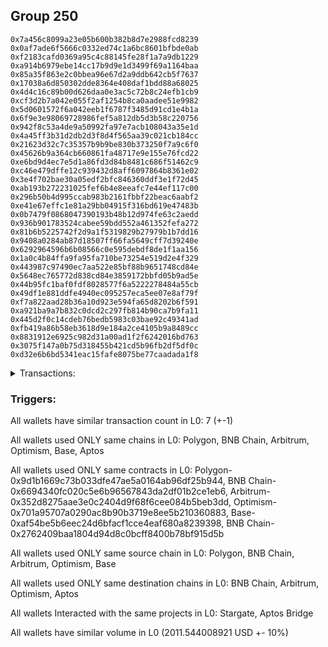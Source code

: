 ## Group 250

```0xc3a874d94452e622560d91d561d2055bf60f1c1d
0x7a456c8099a23e05b600b382b8d7e2988fcd8239
0x0af7ade6f5666c0332ed74c1a6bc8601bfbde0ab
0xf2183cafd0369a95c4c88145fe28f1a7a9db1229
0xa914b6979ebe14cc17b9d9e1d3499f69a1164baa
0x85a35f863e2c0bbea96e67d2a9ddb642cb5f7637
0x17038a6d850302dde8364e408daf1bdd88a68025
0x4d4c16c89b00d626daa0e3ac5c72b8c24efb1cb9
0xcf3d2b7a042e055f2af1254b8ca0aadee51e9982
0x5d0601572f6a042eeb1f6787f3485d91cd1e4b1a
0x6f9e3e98069728986fef5a812db5d3b58c220756
0x942f8c53a4de9a50992fa97e7acb108043a35e1d
0x4a45ff3b31d2db2d3f8d4f565aa39c021cb184cc
0x21623d32c7c35357b9b9be830b373250f7a9c6f0
0x45626b9a364cb660861fa48717e9e155e76fcd22
0xe6bd9d4ec7e5d1a86fd3d84b8481c686f51462c9
0xc46e479dffe12c939432d8aff6097864b8361e02
0x3e4f702bae30a05edf2bfc846360ddf3e1f72d45
0xab193b272231025fef6b4e8eeafc7e44ef117c00
0x296b50b4d995ccab983b2161fbbf22beac6aabf2
0xe41e67effc1e81a29bb04915f316bd619e47483b
0x0b7479f0868047390193b48b12d974fe63c2aedd
0x936b901783524cabee59bdd552a461352fefa272
0x81b6b5225742f2d9a1f5319829b27979b1b7dd16
0x9408a0284ab87d18507ff66fa5649cff7d39240e
0x6292964596b6b08566c0e595debdf8de1f1aa156
0x1a0c4b84ffa9fa95fa710be73254e519d2e4f329
0x443987c97490ec7aa522e85bf88b9651748cd84e
0x5648ec765772d838cd84e3859172bbfd05b9ad5e
0x44b95fc1baf0fdf8028577f6a5222278484a55cb
0x49df1e881ddfe4940ec095257eca5ee07e8af79f
0xf7a822aad28b36a10d923e594fa65d8202b6f591
0xa921ba9a7b832c0dcd2c297fb814b90ca7b9fa11
0x445d2f0c14cdeb76bedb5983c03bae92c49341ad
0xfb419a86b58eb3618d9e184a2ce4105b9a8489cc
0x8831912e6925c982d31a00ad1f2f6242016bd763
0x3075f147a0b75d318455b421cd5b96fb2df5df0c
0xd32e6b6bd5341eac15fafe8075be77caadada1f8
```
<details>
<summary>Transactions:</summary>

Hashes: 

Wallet: 0xc3a874d94452e622560d91d561d2055bf60f1c1d

       Hash: 0xf95c52bce5337e3df409a1d236b194efe94e42e36fe685c9a927cdc7d320f2a6
         - source chain: Polygon
         - destination chain: BNB Chain
         - project: Stargate
         - contract: 0x9d1b1669c73b033dfe47ae5a0164ab96df25b944
         - value USD: 10.080683495
       Hash: 0x419f3a71ce6f92b1db4c78cfafd33484a1dd82370ca32b1ce07c007200143216
         - source chain: BNB Chain
         - destination chain: Arbitrum
         - project: Stargate
         - contract: 0x6694340fc020c5e6b96567843da2df01b2ce1eb6
         - value USD: 10.074635966
       Hash: 0xf994a2656d6f5db175677d40c4385587d041ccd12b221a6a6ed59032a318b63a
         - source chain: Arbitrum
         - destination chain: Optimism
         - project: Stargate
         - contract: 0x352d8275aae3e0c2404d9f68f6cee084b5beb3dd
         - value USD: 713.357264352
       Hash: 0xc7f33e492707f06b0c57853b9aa8c392975e799bcb9669c5d8b8ffef942edea3
         - source chain: Optimism
         - destination chain: Arbitrum
         - project: Stargate
         - contract: 0x701a95707a0290ac8b90b3719e8ee5b210360883
         - value USD: 711.974674239
       Hash: 0x47ec33b6e454afce4292a4efc8864fec0faa45ac65d781ec862cf6023dbab52e
         - source chain: Arbitrum
         - destination chain: Optimism
         - project: Stargate
         - contract: 0x352d8275aae3e0c2404d9f68f6cee084b5beb3dd
         - value USD: 542.37567484
       Hash: 0xb1f2d4d7050961014db5d1e04db584889fa11e91748f08cc37db403fc960ccdb
         - source chain: Base
         - destination chain: Arbitrum
         - project: Stargate
         - contract: 0xaf54be5b6eec24d6bfacf1cce4eaf680a8239398
         - value USD: 23.681076029
       Hash: 0x9fbdf5fd640b41eef55bbe490182be71715642c99456d6010e36ba7567fc3331
         - source chain: BNB Chain
         - destination chain: Aptos
         - project: Aptos Bridge
         - contract: 0x2762409baa1804d94d8c0bcff8400b78bf915d5b
Wallet: 0x7a456c8099a23e05b600b382b8d7e2988fcd8239

       Hash:0x11b897060fe899a84005108476fd0411cac08a703fcd06e6541dc06ca889afdd
         - source chain: Polygon
         - destination chain: BNB Chain
         - project: Stargate
         - contract: 0x9d1b1669c73b033dfe47ae5a0164ab96df25b944
         - value USD: 10.082361919
       Hash:0xae89945222191d763f2d3fd5f627eaa48dc0b1d4d232f02e4c93a261b6508e5b
         - source chain: BNB Chain
         - destination chain: Arbitrum
         - project: Stargate
         - contract: 0x6694340fc020c5e6b96567843da2df01b2ce1eb6
         - value USD: 10.076314391
       Hash:0xf562848f4495334bec608c83b319abc290d948f8df4d6b4c8870d88c581e5fc6
         - source chain: Arbitrum
         - destination chain: Optimism
         - project: Stargate
         - contract: 0x352d8275aae3e0c2404d9f68f6cee084b5beb3dd
         - value USD: 713.288463582
       Hash:0xdbd5a46cc029cfaec6fc4bf0d9829ec180f0a35159e612f2b29f0e75032b6a9e
         - source chain: Optimism
         - destination chain: Arbitrum
         - project: Stargate
         - contract: 0x701a95707a0290ac8b90b3719e8ee5b210360883
         - value USD: 711.905032926
       Hash:0xe1dbbcce158f44855cab7aec0235a159e0446ec17ae7c4577ee245717e2ed06c
         - source chain: Arbitrum
         - destination chain: Optimism
         - project: Stargate
         - contract: 0x352d8275aae3e0c2404d9f68f6cee084b5beb3dd
         - value USD: 602.846337396
       Hash:0x2bed880ac5ec2fa6a8af43a3894e168d011006c572609106c2d2a02fc6b95112
         - source chain: Base
         - destination chain: Arbitrum
         - project: Stargate
         - contract: 0xaf54be5b6eec24d6bfacf1cce4eaf680a8239398
         - value USD: 22.561025135
       Hash:0xb4c61b9d21eb071be2da0bb9725a5c2b9b1f4d11288c7f1e2303962d02350cb1
         - source chain: BNB Chain
         - destination chain: Aptos
         - project: Aptos Bridge
         - contract: 0x2762409baa1804d94d8c0bcff8400b78bf915d5b
Wallet: 0x0af7ade6f5666c0332ed74c1a6bc8601bfbde0ab

       Hash:0xed482cb654669e7fa47e92e3b356fc83017947d5dd315843440b37c368d431ac
         - source chain: Polygon
         - destination chain: BNB Chain
         - project: Stargate
         - contract: 0x9d1b1669c73b033dfe47ae5a0164ab96df25b944
         - value USD: 10.110033912
       Hash:0x1240a4cd75bea13fefcd6b333b2149a91778ab4def0060fa834e1f3571391e83
         - source chain: BNB Chain
         - destination chain: Arbitrum
         - project: Stargate
         - contract: 0x6694340fc020c5e6b96567843da2df01b2ce1eb6
         - value USD: 10.110034912
       Hash:0x1ce1cf2fa5bc04f699776597ffc1c637917494c3ebcfc4a731b4fe9fa9dab295
         - source chain: Arbitrum
         - destination chain: Optimism
         - project: Stargate
         - contract: 0x352d8275aae3e0c2404d9f68f6cee084b5beb3dd
         - value USD: 713.350521191
       Hash:0x94e2d696f51ab27cee82dcbf1eef9c88e0c453064b4a098ed9b60c2721639e8b
         - source chain: Optimism
         - destination chain: Arbitrum
         - project: Stargate
         - contract: 0x701a95707a0290ac8b90b3719e8ee5b210360883
         - value USD: 711.780892744
       Hash:0xf6f318ca4614a2676e62f022636847269bcccbc34ddbd6ae46e870b93df50daa
         - source chain: Arbitrum
         - destination chain: Optimism
         - project: Stargate
         - contract: 0x352d8275aae3e0c2404d9f68f6cee084b5beb3dd
         - value USD: 587.097317354
       Hash:0x05c4b6b82758ec3d4f2c4e03dfbdca62ea7e67fca140e74a8a6f3cb188b0370e
         - source chain: Base
         - destination chain: Arbitrum
         - project: Stargate
         - contract: 0xaf54be5b6eec24d6bfacf1cce4eaf680a8239398
         - value USD: 19.200872456
       Hash:0xe457306e75dd167ba7a9782dd0d3fd30a64afb09c36ddfa5658ff46030bb66ac
         - source chain: BNB Chain
         - destination chain: Aptos
         - project: Aptos Bridge
         - contract: 0x2762409baa1804d94d8c0bcff8400b78bf915d5b
Wallet: 0xf2183cafd0369a95c4c88145fe28f1a7a9db1229

       Hash:0xaca1cbcf31e1d9e26d3b4fbfb04c02d70664fc1658ad5a4a38d36cde6fcaefaf
         - source chain: Polygon
         - destination chain: BNB Chain
         - project: Stargate
         - contract: 0x9d1b1669c73b033dfe47ae5a0164ab96df25b944
         - value USD: 10.188093638
       Hash:0x544409c8c22323be4e6d97ef7cda60b67ef9bb4837e4432b6b6f2c5252fc5da9
         - source chain: BNB Chain
         - destination chain: Arbitrum
         - project: Stargate
         - contract: 0x6694340fc020c5e6b96567843da2df01b2ce1eb6
         - value USD: 10.181982094
       Hash:0x20440e0e492d3d367f7dd4b83419713517fb4df2e2fd68321803c19a69aa182f
         - source chain: Arbitrum
         - destination chain: Optimism
         - project: Stargate
         - contract: 0x352d8275aae3e0c2404d9f68f6cee084b5beb3dd
         - value USD: 713.007737086
       Hash:0x82e74d4bfce6a0d7b908c71ea602d8e9f1f13ac67a14acee0b6910f3158cee19
         - source chain: Optimism
         - destination chain: Arbitrum
         - project: Stargate
         - contract: 0x701a95707a0290ac8b90b3719e8ee5b210360883
         - value USD: 711.62854275
       Hash:0xe09b294e87b81ee43cc342a6babdb7253cb14571b48300d302d742edb29fff16
         - source chain: Arbitrum
         - destination chain: Optimism
         - project: Stargate
         - contract: 0x352d8275aae3e0c2404d9f68f6cee084b5beb3dd
         - value USD: 544.356727848
       Hash:0xe6a5194ed84fc718e64b926c9328454a00a2b2cb377fd76bd7b3d0dd0f5308e1
         - source chain: Base
         - destination chain: Arbitrum
         - project: Stargate
         - contract: 0xaf54be5b6eec24d6bfacf1cce4eaf680a8239398
         - value USD: 16.73359879
       Hash:0x4cb738bb016c2ae4cdff940990fc9941fcebae95f3cb750c1c2d672faf5afbba
         - source chain: BNB Chain
         - destination chain: Aptos
         - project: Aptos Bridge
         - contract: 0x2762409baa1804d94d8c0bcff8400b78bf915d5b
Wallet: 0xa914b6979ebe14cc17b9d9e1d3499f69a1164baa

       Hash:0x1f8059f69c2c5e95ef0a8f1fed8108d875e11c2040218d5b75f6d04c138af067
         - source chain: Polygon
         - destination chain: BNB Chain
         - project: Stargate
         - contract: 0x9d1b1669c73b033dfe47ae5a0164ab96df25b944
         - value USD: 10.277731291
       Hash:0xaefe8deb81f2ebd7a17eb95374ef0fea2c1afc70cf5e89dc7a97d1ca2fc6183b
         - source chain: BNB Chain
         - destination chain: Arbitrum
         - project: Stargate
         - contract: 0x6694340fc020c5e6b96567843da2df01b2ce1eb6
         - value USD: 10.271565733
       Hash:0xecfc4450b16e1ded74721a1b1d6a8ca530ed7e02e7e018de9a5ef1d69540ed75
         - source chain: Arbitrum
         - destination chain: Optimism
         - project: Stargate
         - contract: 0x352d8275aae3e0c2404d9f68f6cee084b5beb3dd
         - value USD: 713.170109624
       Hash:0xf347d13ce86c9bc74423e9eb1d7ffb69927ce1ff9f8ba67e85e4357670e00ee2
         - source chain: Optimism
         - destination chain: Arbitrum
         - project: Stargate
         - contract: 0x701a95707a0290ac8b90b3719e8ee5b210360883
         - value USD: 711.790430265
       Hash:0x77b88ab8e271867a2bce13c4b3aa477f4be3b7e2336a5c6526274476c2dec1b6
         - source chain: Arbitrum
         - destination chain: Optimism
         - project: Stargate
         - contract: 0x352d8275aae3e0c2404d9f68f6cee084b5beb3dd
         - value USD: 542.981962039
       Hash:0xd199383a7882ea2e323a71841d092e0fb70e9707c028778cd622fd5b20ba57da
         - source chain: Base
         - destination chain: Arbitrum
         - project: Stargate
         - contract: 0xaf54be5b6eec24d6bfacf1cce4eaf680a8239398
         - value USD: 16.592753947
       Hash:0x782da7fad49177b0ec871c41edc0c537716809cfff41b89f1953850b1972f301
         - source chain: BNB Chain
         - destination chain: Aptos
         - project: Aptos Bridge
         - contract: 0x2762409baa1804d94d8c0bcff8400b78bf915d5b
Wallet: 0x85a35f863e2c0bbea96e67d2a9ddb642cb5f7637

       Hash:0xd8dfb73ab44a95aafd703dad1075a9fa66eec709eed8c53e18c7cfa16150ffc8
         - source chain: Polygon
         - destination chain: BNB Chain
         - project: Stargate
         - contract: 0x9d1b1669c73b033dfe47ae5a0164ab96df25b944
         - value USD: 10.284788074
       Hash:0x4fc5559009bbca3b30d50daf32c0e25f729762bfd69758bfa70441b32066b79b
         - source chain: BNB Chain
         - destination chain: Arbitrum
         - project: Stargate
         - contract: 0x6694340fc020c5e6b96567843da2df01b2ce1eb6
         - value USD: 10.278617515
       Hash:0x7598720ba6c9f51381ad72bc47945747f5e9c30cbd7282780717bad2bec17ee3
         - source chain: Arbitrum
         - destination chain: Optimism
         - project: Stargate
         - contract: 0x352d8275aae3e0c2404d9f68f6cee084b5beb3dd
         - value USD: 713.350719659
       Hash:0x6fbdae6c0610c275fb545555274b202cf64d3b28f91aa8ec5e83d0456491364f
         - source chain: Optimism
         - destination chain: Arbitrum
         - project: Stargate
         - contract: 0x701a95707a0290ac8b90b3719e8ee5b210360883
         - value USD: 711.780919874
       Hash:0x18bcccf8c82ef2a1ce3ca8d834ec5267fc86b9f5227dba4e12da8738ce095675
         - source chain: Arbitrum
         - destination chain: Optimism
         - project: Stargate
         - contract: 0x352d8275aae3e0c2404d9f68f6cee084b5beb3dd
         - value USD: 602.998718656
       Hash:0x9f78ef4d200552165f73d98984274e81adc81711c41b20ab19c3a9c3c749c2f5
         - source chain: Base
         - destination chain: Arbitrum
         - project: Stargate
         - contract: 0xaf54be5b6eec24d6bfacf1cce4eaf680a8239398
         - value USD: 16.201812053
       Hash:0x5c21d6954eed2d7f9cf8015fbcebfbc527ef29a3bb1a57ef59dd2d416bce5323
         - source chain: BNB Chain
         - destination chain: Aptos
         - project: Aptos Bridge
         - contract: 0x2762409baa1804d94d8c0bcff8400b78bf915d5b
Wallet: 0x17038a6d850302dde8364e408daf1bdd88a68025

       Hash:0x948dbbbf1fb1884a6cdb20eec3be575f48b57fd0a99b64a83ce17c9dfa81b375
         - source chain: Polygon
         - destination chain: BNB Chain
         - project: Stargate
         - contract: 0x9d1b1669c73b033dfe47ae5a0164ab96df25b944
         - value USD: 10.146024007
       Hash:0xa45e92330c91b5ceee49c618dd00bc3e217a5ad644994ee95926152934411634
         - source chain: BNB Chain
         - destination chain: Arbitrum
         - project: Stargate
         - contract: 0x6694340fc020c5e6b96567843da2df01b2ce1eb6
         - value USD: 10.139937469
       Hash:0x9e8a058b5413acddc6f4bd21cca91fe71ab495a1ec78f799fefb97ad1fbec4f9
         - source chain: Arbitrum
         - destination chain: Optimism
         - project: Stargate
         - contract: 0x352d8275aae3e0c2404d9f68f6cee084b5beb3dd
         - value USD: 713.275405121
       Hash:0x4ec6b17b2587b7d70aa236bb1ba740959b230acd104a630bf0e3ba6320a8b170
         - source chain: Optimism
         - destination chain: Arbitrum
         - project: Stargate
         - contract: 0x701a95707a0290ac8b90b3719e8ee5b210360883
         - value USD: 711.895929279
       Hash:0x8412d0e759df6a97479be687fe07d08a57cc53b04d54249de6ffe9baf6301c8e
         - source chain: Arbitrum
         - destination chain: Optimism
         - project: Stargate
         - contract: 0x352d8275aae3e0c2404d9f68f6cee084b5beb3dd
         - value USD: 602.491740631
       Hash:0xfdfae9872c507710e36e6fee86b2e056c18e379b9b4c799c8ae89c9b3c15c4c8
         - source chain: Base
         - destination chain: Arbitrum
         - project: Stargate
         - contract: 0xaf54be5b6eec24d6bfacf1cce4eaf680a8239398
         - value USD: 16.577924004
       Hash:0x53bed34ade2725e4dfa9af1bf0baa92468fcb0d3118cc86b8e8200608419677e
         - source chain: BNB Chain
         - destination chain: Aptos
         - project: Aptos Bridge
         - contract: 0x2762409baa1804d94d8c0bcff8400b78bf915d5b
Wallet: 0x4d4c16c89b00d626daa0e3ac5c72b8c24efb1cb9

       Hash:0xc7f0b1ec36a5471d67aa147a9cd2869ab45fc82330c1aa989dc567ea31907e8a
         - source chain: Polygon
         - destination chain: BNB Chain
         - project: Stargate
         - contract: 0x9d1b1669c73b033dfe47ae5a0164ab96df25b944
         - value USD: 10.097108645
       Hash:0x70cb13dc05290ba001fa3e82c3b90d8009ee1ba7a29327734cc0b8a18a18552d
         - source chain: BNB Chain
         - destination chain: Arbitrum
         - project: Stargate
         - contract: 0x6694340fc020c5e6b96567843da2df01b2ce1eb6
         - value USD: 10.091051115
       Hash:0xc76ff220c04942c12f3e6cdf35810e7c3f0a5a40d2d2f7902bd627297de2003a
         - source chain: Arbitrum
         - destination chain: Optimism
         - project: Stargate
         - contract: 0x352d8275aae3e0c2404d9f68f6cee084b5beb3dd
         - value USD: 713.421597035
       Hash:0x54b84cfbb63e3e6dd598c4e872834917ccd8137ec5908111c87d67ec7494e93f
         - source chain: Optimism
         - destination chain: Arbitrum
         - project: Stargate
         - contract: 0x701a95707a0290ac8b90b3719e8ee5b210360883
         - value USD: 711.853254307
       Hash:0x8e2881212d890806bc577fb2a99adad2131cbcbc5f0b0a4a5f0f4ecf7f7c4cda
         - source chain: Arbitrum
         - destination chain: Optimism
         - project: Stargate
         - contract: 0x352d8275aae3e0c2404d9f68f6cee084b5beb3dd
         - value USD: 602.388773377
       Hash:0xfe17cd6044e7629e958599fab36f5e4aa036bb733bd6420ed574ee5093ddcfe4
         - source chain: Base
         - destination chain: Arbitrum
         - project: Stargate
         - contract: 0xaf54be5b6eec24d6bfacf1cce4eaf680a8239398
         - value USD: 16.889266373
       Hash:0x502052afccbf04dfd4a59639138912a2448437c4aa356da386fd3c68c09fe6dd
         - source chain: BNB Chain
         - destination chain: Aptos
         - project: Aptos Bridge
         - contract: 0x2762409baa1804d94d8c0bcff8400b78bf915d5b
Wallet: 0xcf3d2b7a042e055f2af1254b8ca0aadee51e9982

       Hash:0x3b0bfb839b6e999d2fa0241f5cb0d3db529d683af99b3059a78e13c42725e6bd
         - source chain: Polygon
         - destination chain: BNB Chain
         - project: Stargate
         - contract: 0x9d1b1669c73b033dfe47ae5a0164ab96df25b944
         - value USD: 10.136976721
       Hash:0x2ad898b9e362014f231eb5c69c734e58dd2e8453cf29974a9d7880d2c83075f8
         - source chain: BNB Chain
         - destination chain: Arbitrum
         - project: Stargate
         - contract: 0x6694340fc020c5e6b96567843da2df01b2ce1eb6
         - value USD: 10.130895184
       Hash:0xd959016ada42ffe05be392af0d7b330b1d4446c56875239fb7a4dcdff2c4644c
         - source chain: Arbitrum
         - destination chain: Optimism
         - project: Stargate
         - contract: 0x352d8275aae3e0c2404d9f68f6cee084b5beb3dd
         - value USD: 713.436512621
       Hash:0x8baffaae586960c7a847ba6cf221e93dad100ca10420475d317962cbb06afb8e
         - source chain: Optimism
         - destination chain: Arbitrum
         - project: Stargate
         - contract: 0x701a95707a0290ac8b90b3719e8ee5b210360883
         - value USD: 712.056996545
       Hash:0x8f6c53b9d3aad1e0af52e78299a258e88aa9b95b0aab9a71648c016072f8d384
         - source chain: Arbitrum
         - destination chain: Optimism
         - project: Stargate
         - contract: 0x352d8275aae3e0c2404d9f68f6cee084b5beb3dd
         - value USD: 601.710760214
       Hash:0x0e355c568f8e8fc3a279c8e3d4af2f8c15084d42eb738b97ae8d4d3fe440109a
         - source chain: Base
         - destination chain: Arbitrum
         - project: Stargate
         - contract: 0xaf54be5b6eec24d6bfacf1cce4eaf680a8239398
         - value USD: 17.600799751
       Hash:0xdc884b33ce97ad781d0692362c8f5b9c7178961ee60fabc474994c5a53a43ed5
         - source chain: BNB Chain
         - destination chain: Aptos
         - project: Aptos Bridge
         - contract: 0x2762409baa1804d94d8c0bcff8400b78bf915d5b
Wallet: 0x5d0601572f6a042eeb1f6787f3485d91cd1e4b1a

       Hash:0x3875ed9508723932b6f7838d296ed984b18ffae3aa7d7bf3c66feb2763d359be
         - source chain: Polygon
         - destination chain: BNB Chain
         - project: Stargate
         - contract: 0x9d1b1669c73b033dfe47ae5a0164ab96df25b944
         - value USD: 10.333004259
       Hash:0x2a1ab1aab48280945605627e293cb3f7c9b27cc3721ff70ccbd5913864688f65
         - source chain: BNB Chain
         - destination chain: Arbitrum
         - project: Stargate
         - contract: 0x6694340fc020c5e6b96567843da2df01b2ce1eb6
         - value USD: 10.326804692
       Hash:0xfe0ff386f9e8a3a1238f3621d593f97634a89a8df7dd640e043380f218f5d6a8
         - source chain: Arbitrum
         - destination chain: Optimism
         - project: Stargate
         - contract: 0x352d8275aae3e0c2404d9f68f6cee084b5beb3dd
         - value USD: 713.177594261
       Hash:0x73cdce63f70c096e6f684fdcd62aac021ea6cc567baadb6deb9164523e3b0410
         - source chain: Optimism
         - destination chain: Arbitrum
         - project: Stargate
         - contract: 0x701a95707a0290ac8b90b3719e8ee5b210360883
         - value USD: 711.798391676
       Hash:0xedb9386938a4eeb67f5f09375409c8da5cd1adbf47cac156093c82aec4323a7a
         - source chain: Arbitrum
         - destination chain: Optimism
         - project: Stargate
         - contract: 0x352d8275aae3e0c2404d9f68f6cee084b5beb3dd
         - value USD: 602.318628179
       Hash:0x504b78d97002b5d02cc4f260fbf83675db756958b32d243200c13b8a6e323448
         - source chain: Base
         - destination chain: Arbitrum
         - project: Stargate
         - contract: 0xaf54be5b6eec24d6bfacf1cce4eaf680a8239398
         - value USD: 17.661912452
       Hash:0x464f69d65e6c154bee41b0acf8978aa8ea253643e77e07a38b2d290a7200fb06
         - source chain: BNB Chain
         - destination chain: Aptos
         - project: Aptos Bridge
         - contract: 0x2762409baa1804d94d8c0bcff8400b78bf915d5b
Wallet: 0x6f9e3e98069728986fef5a812db5d3b58c220756

       Hash:0x3f8ad33a9279a3d991367a01e2e85317d6c7f938c11e4d6a9e279e61ac1d99b1
         - source chain: Polygon
         - destination chain: BNB Chain
         - project: Stargate
         - contract: 0x9d1b1669c73b033dfe47ae5a0164ab96df25b944
         - value USD: 10.175459446
       Hash:0xfed58cb0a4700fe3aedd7d78b1faeaaf234cc7716d0e466b19ab3ca8b1c3ceaa
         - source chain: BNB Chain
         - destination chain: Arbitrum
         - project: Stargate
         - contract: 0x6694340fc020c5e6b96567843da2df01b2ce1eb6
         - value USD: 10.169354903
       Hash:0xf4470ee91d70eca7dd1f6ff3396a24522fec0686dd67f8d1e053db735521cba8
         - source chain: Arbitrum
         - destination chain: Optimism
         - project: Stargate
         - contract: 0x352d8275aae3e0c2404d9f68f6cee084b5beb3dd
         - value USD: 713.192813542
       Hash:0x169ef33754e3ec16f3f894fbe0fceef3688254019e615b815a083afe6a1bbf84
         - source chain: Optimism
         - destination chain: Arbitrum
         - project: Stargate
         - contract: 0x701a95707a0290ac8b90b3719e8ee5b210360883
         - value USD: 711.813493195
       Hash:0x0d293d7013b54674e12596aecc78a6589deb5ff642fbd2162fd5148cdec3049d
         - source chain: Arbitrum
         - destination chain: Optimism
         - project: Stargate
         - contract: 0x352d8275aae3e0c2404d9f68f6cee084b5beb3dd
         - value USD: 602.873745807
       Hash:0xdc0cc00d0c153732d4b5c402fa02b175b70b6caa39fa4dd2621115179c2c8731
         - source chain: Base
         - destination chain: Arbitrum
         - project: Stargate
         - contract: 0xaf54be5b6eec24d6bfacf1cce4eaf680a8239398
         - value USD: 16.266615444
       Hash:0xb7f108bb335b7107aa0db74de615eb748ee19f5bf14e6739cf373c6e171ff53a
         - source chain: BNB Chain
         - destination chain: Aptos
         - project: Aptos Bridge
         - contract: 0x2762409baa1804d94d8c0bcff8400b78bf915d5b
Wallet: 0x942f8c53a4de9a50992fa97e7acb108043a35e1d

       Hash:0x78a6617a800b5473d7752c34b0620bfee6b696b01828d40fac8b48f0da12bf3f
         - source chain: Polygon
         - destination chain: BNB Chain
         - project: Stargate
         - contract: 0x9d1b1669c73b033dfe47ae5a0164ab96df25b944
         - value USD: 10.078896043
       Hash:0x1c8a65dfc98d365cd4249c4bbcae203ffad3b64989db89e85c55fda5eb08ac2f
         - source chain: BNB Chain
         - destination chain: Arbitrum
         - project: Stargate
         - contract: 0x6694340fc020c5e6b96567843da2df01b2ce1eb6
         - value USD: 10.072849515
       Hash:0xd2bb3c424268da986dcfa89b9bb79e5e699c430971fefcff87ae17645510fe07
         - source chain: Arbitrum
         - destination chain: Optimism
         - project: Stargate
         - contract: 0x352d8275aae3e0c2404d9f68f6cee084b5beb3dd
         - value USD: 713.503996286
       Hash:0xc1ce5d98ee9171a122938c1e067cd9283eec4eaf9076a8280e17fa5c293a46c7
         - source chain: Optimism
         - destination chain: Arbitrum
         - project: Stargate
         - contract: 0x701a95707a0290ac8b90b3719e8ee5b210360883
         - value USD: 712.124265689
       Hash:0xb1570e3a1c152154fda79a58113fc5fa1eb47c907c3537db0310866366ff1ba0
         - source chain: Arbitrum
         - destination chain: Optimism
         - project: Stargate
         - contract: 0x352d8275aae3e0c2404d9f68f6cee084b5beb3dd
         - value USD: 586.787777658
       Hash:0x8f78f79132dbd8ab90fc5da5a74192033999e19012eb7633ea70925c6f591b7c
         - source chain: Base
         - destination chain: Arbitrum
         - project: Stargate
         - contract: 0xaf54be5b6eec24d6bfacf1cce4eaf680a8239398
         - value USD: 17.12077794
       Hash:0x6b71f14ddaf12bcd2b6b1fa9706e42ee21f62a5937e583e8871caba550e44be0
         - source chain: BNB Chain
         - destination chain: Aptos
         - project: Aptos Bridge
         - contract: 0x2762409baa1804d94d8c0bcff8400b78bf915d5b
Wallet: 0x4a45ff3b31d2db2d3f8d4f565aa39c021cb184cc

       Hash:0x529383e6e90e88999b30a22aa6bab7d4ab97beca67352e39d38df46ddb5ab87b
         - source chain: Polygon
         - destination chain: BNB Chain
         - project: Stargate
         - contract: 0x9d1b1669c73b033dfe47ae5a0164ab96df25b944
         - value USD: 10.112009411
       Hash:0xb3e787a0d4803d39b147bb2eb42bfe8d36b4a4f35dc585c4b22028cc78f7940f
         - source chain: BNB Chain
         - destination chain: Arbitrum
         - project: Stargate
         - contract: 0x6694340fc020c5e6b96567843da2df01b2ce1eb6
         - value USD: 10.105943878
       Hash:0x2c4c68e731c4444f54f1cf48b94b5fbd2d5c01a96d554de07a3e54ab3f506505
         - source chain: Arbitrum
         - destination chain: Optimism
         - project: Stargate
         - contract: 0x352d8275aae3e0c2404d9f68f6cee084b5beb3dd
         - value USD: 713.155358548
       Hash:0x80167c9e5cba60c7e5296d1e42e25018fd1730a16080ad4fb216c784b440acbb
         - source chain: Optimism
         - destination chain: Arbitrum
         - project: Stargate
         - contract: 0x701a95707a0290ac8b90b3719e8ee5b210360883
         - value USD: 711.776043373
       Hash:0xd250238f280e5aa2c36ff8065655ae619afa1946c1293cb7217f411508fc6df4
         - source chain: Arbitrum
         - destination chain: Optimism
         - project: Stargate
         - contract: 0x352d8275aae3e0c2404d9f68f6cee084b5beb3dd
         - value USD: 586.444658214
       Hash:0x463074a0aa716ca8af94c2a4df9f9c3c3c82b427e159e5779bd4c2f3373129dd
         - source chain: Base
         - destination chain: Arbitrum
         - project: Stargate
         - contract: 0xaf54be5b6eec24d6bfacf1cce4eaf680a8239398
         - value USD: 17.392790299
       Hash:0xff270638828b09c3a57b4b76f9413bcd6b18312020e6dfc2c5fa40125677a0c7
         - source chain: BNB Chain
         - destination chain: Aptos
         - project: Aptos Bridge
         - contract: 0x2762409baa1804d94d8c0bcff8400b78bf915d5b
Wallet: 0x21623d32c7c35357b9b9be830b373250f7a9c6f0

       Hash:0xfe9e9c976ba5b22a43b4794e2d7a37a33884b3893383a7b2bf8126c08c79516c
         - source chain: Polygon
         - destination chain: BNB Chain
         - project: Stargate
         - contract: 0x9d1b1669c73b033dfe47ae5a0164ab96df25b944
         - value USD: 10.206994415
       Hash:0x54a898022afc69dd6df2c1c50ea6d3bdd335b07107e50b204c583fde9101443b
         - source chain: BNB Chain
         - destination chain: Arbitrum
         - project: Stargate
         - contract: 0x6694340fc020c5e6b96567843da2df01b2ce1eb6
         - value USD: 10.200870867
       Hash:0x873ddd88a82336c70d36eb598ab9c38730a57eafa999374f80ca49f63c650b9e
         - source chain: Arbitrum
         - destination chain: Optimism
         - project: Stargate
         - contract: 0x352d8275aae3e0c2404d9f68f6cee084b5beb3dd
         - value USD: 713.299564408
       Hash:0x8f9b3b4ea68754db4e8af1b2270f705adf3c8417d866ba5bc2fe2f20b8afa55f
         - source chain: Optimism
         - destination chain: Arbitrum
         - project: Stargate
         - contract: 0x701a95707a0290ac8b90b3719e8ee5b210360883
         - value USD: 711.919983139
       Hash:0xec43beadcb345165c239330147d38fa00ed1ea735fd78fa46d3337cee2dde01f
         - source chain: Arbitrum
         - destination chain: Optimism
         - project: Stargate
         - contract: 0x352d8275aae3e0c2404d9f68f6cee084b5beb3dd
         - value USD: 584.829623749
       Hash:0x6238bce1acbeb9250fd8e2889f1a3d185f87e497c2fa113d8da06db98d6681ba
         - source chain: Base
         - destination chain: Arbitrum
         - project: Stargate
         - contract: 0xaf54be5b6eec24d6bfacf1cce4eaf680a8239398
         - value USD: 16.499925797
       Hash:0xd8a47fa0a96c8be73bf57152f1fba5a1b5bab9f44f18610221c39f33866a4d4b
         - source chain: BNB Chain
         - destination chain: Aptos
         - project: Aptos Bridge
         - contract: 0x2762409baa1804d94d8c0bcff8400b78bf915d5b
Wallet: 0x45626b9a364cb660861fa48717e9e155e76fcd22

       Hash:0x033569145a11a819f840b8d907e9518b28599a5c983f0f87f3ea0055fcd12691
         - source chain: Polygon
         - destination chain: BNB Chain
         - project: Stargate
         - contract: 0x9d1b1669c73b033dfe47ae5a0164ab96df25b944
         - value USD: 10.188505742
       Hash:0x85907648c6cc0eb62ac721c577eb3c19b56178f94c040cf7754f80d00dfb547a
         - source chain: BNB Chain
         - destination chain: Arbitrum
         - project: Stargate
         - contract: 0x6694340fc020c5e6b96567843da2df01b2ce1eb6
         - value USD: 10.182394198
       Hash:0x46ff6ab82e0b0378c0e62e44005881ccf56697aeb494f57018b5c5cd5b10d060
         - source chain: Arbitrum
         - destination chain: Optimism
         - project: Stargate
         - contract: 0x352d8275aae3e0c2404d9f68f6cee084b5beb3dd
         - value USD: 713.34192294
       Hash:0x4cf1cff09e566a32241889672dc66ebfcc2e58713312e63f66d3a2fa5d5a6cd9
         - source chain: Optimism
         - destination chain: Arbitrum
         - project: Stargate
         - contract: 0x701a95707a0290ac8b90b3719e8ee5b210360883
         - value USD: 711.958458281
       Hash:0xc6018a88263e01b8280db1684c178fa48678933ff597c96c068ef8be84625f78
         - source chain: Arbitrum
         - destination chain: Optimism
         - project: Stargate
         - contract: 0x352d8275aae3e0c2404d9f68f6cee084b5beb3dd
         - value USD: 585.235714036
       Hash:0x3b0d7f644322289e1547af45f6ce5bd9bf7f29023fb429273c40cd60b896ff22
         - source chain: Base
         - destination chain: Arbitrum
         - project: Stargate
         - contract: 0xaf54be5b6eec24d6bfacf1cce4eaf680a8239398
         - value USD: 17.600799751
       Hash:0x7c52eb34868e8d6cc1d7c1d6c6d88b701f3afcf8853380446ef7b72c9cd99898
         - source chain: BNB Chain
         - destination chain: Aptos
         - project: Aptos Bridge
         - contract: 0x2762409baa1804d94d8c0bcff8400b78bf915d5b
Wallet: 0xe6bd9d4ec7e5d1a86fd3d84b8481c686f51462c9

       Hash:0xd61b0213fa70a951a123e6d0e67e5a32834eb93936890e9c7ef00abb9ec400c0
         - source chain: Polygon
         - destination chain: BNB Chain
         - project: Stargate
         - contract: 0x9d1b1669c73b033dfe47ae5a0164ab96df25b944
         - value USD: 10.113947901
       Hash:0x426d7ab4bd1d76d90e138b37045a715c1f88bedb562d6dd1bad0ee815c59375a
         - source chain: BNB Chain
         - destination chain: Arbitrum
         - project: Stargate
         - contract: 0x6694340fc020c5e6b96567843da2df01b2ce1eb6
         - value USD: 10.107880368
       Hash:0xc7479a6adeb2710212252c615e476cb509109f4e191c1ab74efad58243730514
         - source chain: Arbitrum
         - destination chain: Optimism
         - project: Stargate
         - contract: 0x352d8275aae3e0c2404d9f68f6cee084b5beb3dd
         - value USD: 713.272703139
       Hash:0x24a82e5cd4bdfe885021a0ace6867405a915e26b6acb92b0bebf02c70bdc307f
         - source chain: Optimism
         - destination chain: Arbitrum
         - project: Stargate
         - contract: 0x701a95707a0290ac8b90b3719e8ee5b210360883
         - value USD: 711.893241959
       Hash:0xdf223d79b73ff5ac464fae6f503b69d8ff05340cc9b0ac2614c98272c1fafa53
         - source chain: Arbitrum
         - destination chain: Optimism
         - project: Stargate
         - contract: 0x352d8275aae3e0c2404d9f68f6cee084b5beb3dd
         - value USD: 563.908223688
       Hash:0xefc67d114434484553b6c84dd5812883dd3fc575a69bbfe9eb75bbd3af65248e
         - source chain: Base
         - destination chain: Arbitrum
         - project: Stargate
         - contract: 0xaf54be5b6eec24d6bfacf1cce4eaf680a8239398
         - value USD: 17.587321237
       Hash:0xd976d8528c6041d918ffdbed2d9704a4ffc3a0fbaefbe9ae4e68369d5f348364
         - source chain: BNB Chain
         - destination chain: Aptos
         - project: Aptos Bridge
         - contract: 0x2762409baa1804d94d8c0bcff8400b78bf915d5b
Wallet: 0xc46e479dffe12c939432d8aff6097864b8361e02

       Hash:0xc7ee10653bc1a2cd7732dc490b4d37affe27cd37e2564fa00110ad93690fff67
         - source chain: Polygon
         - destination chain: BNB Chain
         - project: Stargate
         - contract: 0x9d1b1669c73b033dfe47ae5a0164ab96df25b944
         - value USD: 10.386321733
       Hash:0x6934b13dbee3540c016c83fe27b63c30bc9fccb8d76eef07d478920cd345c9ac
         - source chain: BNB Chain
         - destination chain: Arbitrum
         - project: Stargate
         - contract: 0x6694340fc020c5e6b96567843da2df01b2ce1eb6
         - value USD: 10.380091158
       Hash:0x7e2ec1da454bfe55ee1fdc190f8c423641185cb6ee0e942953b1bf4a776b9c09
         - source chain: Arbitrum
         - destination chain: Optimism
         - project: Stargate
         - contract: 0x352d8275aae3e0c2404d9f68f6cee084b5beb3dd
         - value USD: 713.501336023
       Hash:0x6e4e5235524ddbe5ea561bca208e48d63c912d79ae63d916383aa73a1ed1590d
         - source chain: Optimism
         - destination chain: Arbitrum
         - project: Stargate
         - contract: 0x701a95707a0290ac8b90b3719e8ee5b210360883
         - value USD: 712.118654452
       Hash:0xf4ac2b9c886d338c24855185fb84d1892ec54c357e703605e7923dc87a8fee40
         - source chain: Arbitrum
         - destination chain: Optimism
         - project: Stargate
         - contract: 0x352d8275aae3e0c2404d9f68f6cee084b5beb3dd
         - value USD: 566.016519742
       Hash:0x8aae56663b0ea0c8220a1890daf94ee6d350445eac211a4dd538260bb32f2055
         - source chain: Base
         - destination chain: Arbitrum
         - project: Stargate
         - contract: 0xaf54be5b6eec24d6bfacf1cce4eaf680a8239398
         - value USD: 16.823576828
       Hash:0x0729b5117a0217afe23f81254a4a3996cc36bff9cb441e3eda818fb728edc89d
         - source chain: BNB Chain
         - destination chain: Aptos
         - project: Aptos Bridge
         - contract: 0x2762409baa1804d94d8c0bcff8400b78bf915d5b
Wallet: 0x3e4f702bae30a05edf2bfc846360ddf3e1f72d45

       Hash:0x9816d8c57246b906f773411367024bc69c2377dce754664a41edd05bcadf9db3
         - source chain: Polygon
         - destination chain: BNB Chain
         - project: Stargate
         - contract: 0x9d1b1669c73b033dfe47ae5a0164ab96df25b944
         - value USD: 10.398150722
       Hash:0xb07e98aa273fa07bc3ac5bf464f6fcdc78354d98d9bd44f92b87f8bf74b80b3e
         - source chain: BNB Chain
         - destination chain: Arbitrum
         - project: Stargate
         - contract: 0x6694340fc020c5e6b96567843da2df01b2ce1eb6
         - value USD: 10.391913146
       Hash:0x1620ad0d32c7c98ba6e43a5a1dff99bb3989bf432a9560df24da017a5ac4db67
         - source chain: Arbitrum
         - destination chain: Optimism
         - project: Stargate
         - contract: 0x352d8275aae3e0c2404d9f68f6cee084b5beb3dd
         - value USD: 713.463388964
       Hash:0x4e3ec27fa237e4a732ee53c9900bebf7dbe17e6435c78c6760d42adb416cfa0a
         - source chain: Optimism
         - destination chain: Arbitrum
         - project: Stargate
         - contract: 0x701a95707a0290ac8b90b3719e8ee5b210360883
         - value USD: 712.083615069
       Hash:0x7a05586b6a0096cbacbc98887f326cec361fb4d65bde79eb7696d18898f48779
         - source chain: Arbitrum
         - destination chain: Optimism
         - project: Stargate
         - contract: 0x352d8275aae3e0c2404d9f68f6cee084b5beb3dd
         - value USD: 592.389947851
       Hash:0x7feb35a78c51a678446c7a58de22241ba6ee20c5c0f401db66a86d3b75a15a5b
         - source chain: Base
         - destination chain: Arbitrum
         - project: Stargate
         - contract: 0xaf54be5b6eec24d6bfacf1cce4eaf680a8239398
         - value USD: 17.506926169
       Hash:0xf829f97c98e0affd759136396dc150c2573551ac52ddabc5cf4c845510467848
         - source chain: BNB Chain
         - destination chain: Aptos
         - project: Aptos Bridge
         - contract: 0x2762409baa1804d94d8c0bcff8400b78bf915d5b
Wallet: 0xab193b272231025fef6b4e8eeafc7e44ef117c00

       Hash:0x850049fbc1c2f6ed7d9e448d7316f22c00a930be993cac5ffb358eaf41084310
         - source chain: Polygon
         - destination chain: BNB Chain
         - project: Stargate
         - contract: 0x9d1b1669c73b033dfe47ae5a0164ab96df25b944
         - value USD: 10.228468842
       Hash:0x4b0eec1dcef0c5f2c1f58a8ae32470785c460632e33ccca088c14d4e52e90bda
         - source chain: BNB Chain
         - destination chain: Arbitrum
         - project: Stargate
         - contract: 0x6694340fc020c5e6b96567843da2df01b2ce1eb6
         - value USD: 10.222333291
       Hash:0x4624ac237cc0dd2e0d9faf54799e3d139d28819b8567ff09427b0bbdbf309f4d
         - source chain: Arbitrum
         - destination chain: Optimism
         - project: Stargate
         - contract: 0x352d8275aae3e0c2404d9f68f6cee084b5beb3dd
         - value USD: 713.150535227
       Hash:0x2a5d4caa85fc5c57cf3c4dd5cbc50b2bc52bf89b0d03c52f834b5bc0d397ff0a
         - source chain: Optimism
         - destination chain: Arbitrum
         - project: Stargate
         - contract: 0x701a95707a0290ac8b90b3719e8ee5b210360883
         - value USD: 711.771349694
       Hash:0x9bc631cce55c3b2a7e018d86e7451d86766af1d8cfde03c9a89e5d28b609c52c
         - source chain: Arbitrum
         - destination chain: Optimism
         - project: Stargate
         - contract: 0x352d8275aae3e0c2404d9f68f6cee084b5beb3dd
         - value USD: 563.847717517
       Hash:0xf1732926f3b5d6daa6a2c4f6e655dab0826e55a6670c87f40373627d5697ebf3
         - source chain: Base
         - destination chain: Arbitrum
         - project: Stargate
         - contract: 0xaf54be5b6eec24d6bfacf1cce4eaf680a8239398
         - value USD: 16.417047586
       Hash:0x1f3dcfe85ac066a14a436899d77f6e50e2cd1828f8ccac48b8b5111f81b5e329
         - source chain: BNB Chain
         - destination chain: Aptos
         - project: Aptos Bridge
         - contract: 0x2762409baa1804d94d8c0bcff8400b78bf915d5b
Wallet: 0x296b50b4d995ccab983b2161fbbf22beac6aabf2

       Hash:0x35a4a1ab73049084eb1075a4d09ac9a22b34234b18ebabff5df4bd2f12b41c35
         - source chain: Polygon
         - destination chain: BNB Chain
         - project: Stargate
         - contract: 0x9d1b1669c73b033dfe47ae5a0164ab96df25b944
         - value USD: 10.169478934
       Hash:0x4521c124757055b3fd8e5016d20e755fbbed80bd8d69579c1a82f4551d90edb2
         - source chain: BNB Chain
         - destination chain: Arbitrum
         - project: Stargate
         - contract: 0x6694340fc020c5e6b96567843da2df01b2ce1eb6
         - value USD: 10.163378393
       Hash:0x0e6c8a8576c3350d287ada2fe74e16adb80deeb5d1bc8f9e86d89aa212450c67
         - source chain: Arbitrum
         - destination chain: Optimism
         - project: Stargate
         - contract: 0x352d8275aae3e0c2404d9f68f6cee084b5beb3dd
         - value USD: 713.458964062
       Hash:0x8c53c582c42c7c80bf2930007a38c50eedb9a8a8cbd9f6b6ca9758e0b99b39f6
         - source chain: Optimism
         - destination chain: Arbitrum
         - project: Stargate
         - contract: 0x701a95707a0290ac8b90b3719e8ee5b210360883
         - value USD: 711.890597794
       Hash:0xab5f550b9949c8ed853a8b1e41c7bf08dffe8b1f36b94927d97f4a8bf1063385
         - source chain: Arbitrum
         - destination chain: Optimism
         - project: Stargate
         - contract: 0x352d8275aae3e0c2404d9f68f6cee084b5beb3dd
         - value USD: 564.901586482
       Hash:0xe16853aa3605ee61c7d0265a06eeae49ffe9be4b027d34e1da615b8d9fef85a8
         - source chain: Base
         - destination chain: Arbitrum
         - project: Stargate
         - contract: 0xaf54be5b6eec24d6bfacf1cce4eaf680a8239398
         - value USD: 16.653433696
       Hash:0x0269cf8397662dc409b14e9a102df0e16de6c41a2ee01c173a406abf20f52efe
         - source chain: BNB Chain
         - destination chain: Aptos
         - project: Aptos Bridge
         - contract: 0x2762409baa1804d94d8c0bcff8400b78bf915d5b
Wallet: 0xe41e67effc1e81a29bb04915f316bd619e47483b

       Hash:0x4b267f95fc7261629e24c190579e649fb7001445f42237e656292c9e95f93897
         - source chain: Polygon
         - destination chain: BNB Chain
         - project: Stargate
         - contract: 0x9d1b1669c73b033dfe47ae5a0164ab96df25b944
         - value USD: 10.252069806
       Hash:0x4ea6ad8f59c5d43c93208f889eb87e933db98a4eeaa5cbf622187c249b4c8a58
         - source chain: BNB Chain
         - destination chain: Arbitrum
         - project: Stargate
         - contract: 0x6694340fc020c5e6b96567843da2df01b2ce1eb6
         - value USD: 10.245920252
       Hash:0x2813ce5f41579bb678563a1faa4d3105d0a8e4afb8c2a3943412a5ba877dd056
         - source chain: Arbitrum
         - destination chain: Optimism
         - project: Stargate
         - contract: 0x352d8275aae3e0c2404d9f68f6cee084b5beb3dd
         - value USD: 713.156268194
       Hash:0x1c32163d32417ae305dccd67e433382e4fa47e13e65da94c5c3eb37324801983
         - source chain: Optimism
         - destination chain: Arbitrum
         - project: Stargate
         - contract: 0x701a95707a0290ac8b90b3719e8ee5b210360883
         - value USD: 711.777036924
       Hash:0xd66d7cb797ba6dfc90fbc87a15c56ed9956cd8f03dc3cb86e7fc2c1076d0f3a3
         - source chain: Arbitrum
         - destination chain: Optimism
         - project: Stargate
         - contract: 0x352d8275aae3e0c2404d9f68f6cee084b5beb3dd
         - value USD: 585.523905757
       Hash:0xd9ef0f93395e8d45ef42a785ddd9a2699e348cb02f9a0c5e398891b3f3a0da81
         - source chain: Base
         - destination chain: Arbitrum
         - project: Stargate
         - contract: 0xaf54be5b6eec24d6bfacf1cce4eaf680a8239398
         - value USD: 16.728268892
       Hash:0x30dc05fe76346f0c413c57efdc22b6f2f2b1772999f272ff398f67727e007a80
         - source chain: BNB Chain
         - destination chain: Aptos
         - project: Aptos Bridge
         - contract: 0x2762409baa1804d94d8c0bcff8400b78bf915d5b
Wallet: 0x0b7479f0868047390193b48b12d974fe63c2aedd

       Hash:0x3dc90bb885022013e81b8b60f35af66c441831b8fb88357d2b01051aa75c1a80
         - source chain: Polygon
         - destination chain: BNB Chain
         - project: Stargate
         - contract: 0x9d1b1669c73b033dfe47ae5a0164ab96df25b944
         - value USD: 10.162688218
       Hash:0x6dd363d3db18e8f129d4d6c18773a78b584b4778dce869da46342db9e07a83ac
         - source chain: BNB Chain
         - destination chain: Arbitrum
         - project: Stargate
         - contract: 0x6694340fc020c5e6b96567843da2df01b2ce1eb6
         - value USD: 10.156590677
       Hash:0x16fa0c19700be477a7160e36eb10ab8a4814b8ee1ada93592a43ea54ffce929d
         - source chain: Arbitrum
         - destination chain: Optimism
         - project: Stargate
         - contract: 0x352d8275aae3e0c2404d9f68f6cee084b5beb3dd
         - value USD: 713.460150074
       Hash:0x5bd6e595af124e571d73f5df95e64ff62d93edf2536e386625b199030c655e0c
         - source chain: Optimism
         - destination chain: Arbitrum
         - project: Stargate
         - contract: 0x701a95707a0290ac8b90b3719e8ee5b210360883
         - value USD: 712.080628939
       Hash:0xb9e4a8fbe796f8ee30267eafcf49da6a52fccd34a310597602c63a4a9b31ebcc
         - source chain: Arbitrum
         - destination chain: Optimism
         - project: Stargate
         - contract: 0x352d8275aae3e0c2404d9f68f6cee084b5beb3dd
         - value USD: 566.68371526
       Hash:0x418a79d94a43896ffc88959d4aad0b7d66d6ddc3dd042cc87b610665a7ff1578
         - source chain: Base
         - destination chain: Arbitrum
         - project: Stargate
         - contract: 0xaf54be5b6eec24d6bfacf1cce4eaf680a8239398
         - value USD: 16.577941606
       Hash:0x417966cf078519affec97573e8d14fe5835433f9296df5897152a01b9b23f736
         - source chain: BNB Chain
         - destination chain: Aptos
         - project: Aptos Bridge
         - contract: 0x2762409baa1804d94d8c0bcff8400b78bf915d5b
Wallet: 0x936b901783524cabee59bdd552a461352fefa272

       Hash:0xde41a1c57c4a2f528990c44148b7745a08e9e28946a5031a9fd6357a330cd36a
         - source chain: Polygon
         - destination chain: BNB Chain
         - project: Stargate
         - contract: 0x9d1b1669c73b033dfe47ae5a0164ab96df25b944
         - value USD: 10.168618717
       Hash:0xbf6afe78d93818f8041848d54753e823065c77353d1a26ba4026e0598b96cd5d
         - source chain: BNB Chain
         - destination chain: Arbitrum
         - project: Stargate
         - contract: 0x6694340fc020c5e6b96567843da2df01b2ce1eb6
         - value USD: 10.162518175
       Hash:0x4f5fd7ebddb69aa50f6ccd7e1af8914fee503d09a6f20abd6e4e69d986392e51
         - source chain: Arbitrum
         - destination chain: Optimism
         - project: Stargate
         - contract: 0x352d8275aae3e0c2404d9f68f6cee084b5beb3dd
         - value USD: 713.183953479
       Hash:0x24795a87ddcce8b212f5d787a216a647b3225d6373888da1bd8c35f32ef0349d
         - source chain: Optimism
         - destination chain: Arbitrum
         - project: Stargate
         - contract: 0x701a95707a0290ac8b90b3719e8ee5b210360883
         - value USD: 711.804684448
       Hash:0x63f13adf5f72ff0f0bd4c3a920d2bab598d39729f6bce75dc98902d025522040
         - source chain: Arbitrum
         - destination chain: Optimism
         - project: Stargate
         - contract: 0x352d8275aae3e0c2404d9f68f6cee084b5beb3dd
         - value USD: 585.049233731
       Hash:0xcb2252095da73a8b1ce97f13389742f1b1d5ce866f3e3260cf0865a9ec37011f
         - source chain: Base
         - destination chain: Arbitrum
         - project: Stargate
         - contract: 0xaf54be5b6eec24d6bfacf1cce4eaf680a8239398
         - value USD: 16.809089171
       Hash:0x0ccfe4fc95f09d2d43e4396a5fce479e004f59d29bd92b557628c1f95d6ffc08
         - source chain: BNB Chain
         - destination chain: Aptos
         - project: Aptos Bridge
         - contract: 0x2762409baa1804d94d8c0bcff8400b78bf915d5b
Wallet: 0x81b6b5225742f2d9a1f5319829b27979b1b7dd16

       Hash:0xbba88d891980b326b2e9e7de05ecf51daca387f56a77251416052096d1c225e0
         - source chain: Polygon
         - destination chain: BNB Chain
         - project: Stargate
         - contract: 0x9d1b1669c73b033dfe47ae5a0164ab96df25b944
         - value USD: 10.231581628
       Hash:0x700c620b1f0e47e4dd07bd65255fae4ebb74de8469033281d724253956a5c88e
         - source chain: BNB Chain
         - destination chain: Arbitrum
         - project: Stargate
         - contract: 0x6694340fc020c5e6b96567843da2df01b2ce1eb6
         - value USD: 10.225444077
       Hash:0x0732ef549c6db1a8797f899b63dc73af0a827d61f86438735a807f4d326901ac
         - source chain: Arbitrum
         - destination chain: Optimism
         - project: Stargate
         - contract: 0x352d8275aae3e0c2404d9f68f6cee084b5beb3dd
         - value USD: 713.092255187
       Hash:0x4a6c478e3c3803e965b184203e25d102e411eb24a70d015cf0752a1bed70b25b
         - source chain: Optimism
         - destination chain: Arbitrum
         - project: Stargate
         - contract: 0x701a95707a0290ac8b90b3719e8ee5b210360883
         - value USD: 711.713018207
       Hash:0x39bcc5d03c29fdf7fb898fd940829442afd0ad340f2896c0a5a7c87127e4ec7e
         - source chain: Arbitrum
         - destination chain: Optimism
         - project: Stargate
         - contract: 0x352d8275aae3e0c2404d9f68f6cee084b5beb3dd
         - value USD: 524.82356155
       Hash:0x130f6079ec803b7d2624241a402e01c50ddcb51f4ab5ab9f821e303a4aa52506
         - source chain: Base
         - destination chain: Arbitrum
         - project: Stargate
         - contract: 0xaf54be5b6eec24d6bfacf1cce4eaf680a8239398
         - value USD: 17.384734257
       Hash:0xb435d6910971357bea482e2e00447213bafcc54ffd6235b95fd824c5285e3a8e
         - source chain: BNB Chain
         - destination chain: Aptos
         - project: Aptos Bridge
         - contract: 0x2762409baa1804d94d8c0bcff8400b78bf915d5b
Wallet: 0x9408a0284ab87d18507ff66fa5649cff7d39240e

       Hash:0xc690b51cba186e33de7ecdc894a55e039e2167a8c15147be06c0d30b2f7ef380
         - source chain: Polygon
         - destination chain: BNB Chain
         - project: Stargate
         - contract: 0x9d1b1669c73b033dfe47ae5a0164ab96df25b944
         - value USD: 10.328662161
       Hash:0x0f27cc5403c5900ce89b1d2ecf869669872e2f3321c8b6fff3ca4135a4a6a6b3
         - source chain: BNB Chain
         - destination chain: Arbitrum
         - project: Stargate
         - contract: 0x6694340fc020c5e6b96567843da2df01b2ce1eb6
         - value USD: 10.322465596
       Hash:0x5563b24c81e958d56d0e905180873f02a6d319bf45657da8ba33486ffc1ff090
         - source chain: Arbitrum
         - destination chain: Optimism
         - project: Stargate
         - contract: 0x352d8275aae3e0c2404d9f68f6cee084b5beb3dd
         - value USD: 713.337605264
       Hash:0x1bf10bf772b4e09bb001efbe5bdcc1a23b4a9616d869ca929fd06f0f6b52a1f6
         - source chain: Optimism
         - destination chain: Arbitrum
         - project: Stargate
         - contract: 0x701a95707a0290ac8b90b3719e8ee5b210360883
         - value USD: 711.958259702
       Hash:0x8ca20fe80da0940dc1ffd5ddb66e4a8c7d96f6fa7fa884a3eb5d5ff136e373d9
         - source chain: Arbitrum
         - destination chain: Optimism
         - project: Stargate
         - contract: 0x352d8275aae3e0c2404d9f68f6cee084b5beb3dd
         - value USD: 585.861167641
       Hash:0x739d30c770a087ab1f4ab83f14e6f81750b635b3ee145ea740b958ead6e2a58f
         - source chain: Base
         - destination chain: Arbitrum
         - project: Stargate
         - contract: 0xaf54be5b6eec24d6bfacf1cce4eaf680a8239398
         - value USD: 16.962556298
       Hash:0x9a3dda77e50523a6f04be371056c02ca1511ec078a3edb6d522495fd047d6b23
         - source chain: BNB Chain
         - destination chain: Aptos
         - project: Aptos Bridge
         - contract: 0x2762409baa1804d94d8c0bcff8400b78bf915d5b
Wallet: 0x6292964596b6b08566c0e595debdf8de1f1aa156

       Hash:0x6b4dfb3dca070899cd868773f2df8a047e8cf3413bdc7a2d2d037ed13c80b932
         - source chain: Polygon
         - destination chain: BNB Chain
         - project: Stargate
         - contract: 0x9d1b1669c73b033dfe47ae5a0164ab96df25b944
         - value USD: 10.127598351
       Hash:0xaceab891a376dca7a825d439a3be6b79a6d9f3b6d0721d97093ae7efea135b35
         - source chain: BNB Chain
         - destination chain: Arbitrum
         - project: Stargate
         - contract: 0x6694340fc020c5e6b96567843da2df01b2ce1eb6
         - value USD: 10.121522815
       Hash:0x96ee361df9e716723527a66d627002e27f89384e72b7a63b546f3da0645495bf
         - source chain: Arbitrum
         - destination chain: Optimism
         - project: Stargate
         - contract: 0x352d8275aae3e0c2404d9f68f6cee084b5beb3dd
         - value USD: 712.923744319
       Hash:0x459d586ba480b8862bdf2501edae17d0c5aa32360d3d1c468a5290e5feb568ea
         - source chain: Optimism
         - destination chain: Arbitrum
         - project: Stargate
         - contract: 0x701a95707a0290ac8b90b3719e8ee5b210360883
         - value USD: 711.544602928
       Hash:0x226f1af804a92902177809eb0ce6bd252a14bc524190557d8825a5b69b2aa55b
         - source chain: Arbitrum
         - destination chain: Optimism
         - project: Stargate
         - contract: 0x352d8275aae3e0c2404d9f68f6cee084b5beb3dd
         - value USD: 524.851420491
       Hash:0x86341b642818c4e8da2bc2cc6b2a71a105e9455d4f23920a2f56e73e0de4c513
         - source chain: Base
         - destination chain: Arbitrum
         - project: Stargate
         - contract: 0xaf54be5b6eec24d6bfacf1cce4eaf680a8239398
         - value USD: 17.350722051
       Hash:0x2d3d119aedb387d175514756c77c20017b0935cd8229964b914cd274cd04897c
         - source chain: BNB Chain
         - destination chain: Aptos
         - project: Aptos Bridge
         - contract: 0x2762409baa1804d94d8c0bcff8400b78bf915d5b
Wallet: 0x1a0c4b84ffa9fa95fa710be73254e519d2e4f329

       Hash:0xf9686072a1a84fda17cd635d14968eca214e0b235917b86c1a5f0f3e6d24103a
         - source chain: Polygon
         - destination chain: BNB Chain
         - project: Stargate
         - contract: 0x9d1b1669c73b033dfe47ae5a0164ab96df25b944
         - value USD: 10.132515593
       Hash:0x80337a37620fa290f961bf005dc179c9cb4081122fffedfce3f5751386adc8ae
         - source chain: BNB Chain
         - destination chain: Arbitrum
         - project: Stargate
         - contract: 0x6694340fc020c5e6b96567843da2df01b2ce1eb6
         - value USD: 10.126438057
       Hash:0xf05ea0a23e081653953db604984d249e2cf8c1fffa4f00d7e66448abc319f553
         - source chain: Arbitrum
         - destination chain: Optimism
         - project: Stargate
         - contract: 0x352d8275aae3e0c2404d9f68f6cee084b5beb3dd
         - value USD: 713.048665512
       Hash:0x51fe35fb15f00cf070d3335e89c3155a6530846b80920ffe45774e1534eea1fb
         - source chain: Optimism
         - destination chain: Arbitrum
         - project: Stargate
         - contract: 0x701a95707a0290ac8b90b3719e8ee5b210360883
         - value USD: 711.669468597
       Hash:0x3eb26f1790d3efc3ba2edb497744c25554f8a6c08fe65eaee93d40e047da6847
         - source chain: Arbitrum
         - destination chain: Optimism
         - project: Stargate
         - contract: 0x352d8275aae3e0c2404d9f68f6cee084b5beb3dd
         - value USD: 584.570905571
       Hash:0x61ba6d2e4c20d6dd0ccc234751e829a9ce9722405a767753ed2ee3f38733290c
         - source chain: Base
         - destination chain: Arbitrum
         - project: Stargate
         - contract: 0xaf54be5b6eec24d6bfacf1cce4eaf680a8239398
         - value USD: 16.577939932
       Hash:0x00fdd57c2ca59d048d487fb16893df5328627ca988d1d32a01c65bce5a885e08
         - source chain: BNB Chain
         - destination chain: Aptos
         - project: Aptos Bridge
         - contract: 0x2762409baa1804d94d8c0bcff8400b78bf915d5b
Wallet: 0x443987c97490ec7aa522e85bf88b9651748cd84e

       Hash:0x90af0ef324153fda986557b68597cf180f3d9c92ee3b846969853e376b77ba66
         - source chain: Polygon
         - destination chain: BNB Chain
         - project: Stargate
         - contract: 0x9d1b1669c73b033dfe47ae5a0164ab96df25b944
         - value USD: 10.288446999
       Hash:0x52c4f29a216b9e03d1d09ffec74f3f9fe1f4f63da235936ba3e245e94c6754b5
         - source chain: BNB Chain
         - destination chain: Arbitrum
         - project: Stargate
         - contract: 0x6694340fc020c5e6b96567843da2df01b2ce1eb6
         - value USD: 10.282275439
       Hash:0x6af435980c7a57bce956834be4cd6103cba3d8ad4d2d69ddc963a9d22779bde2
         - source chain: Arbitrum
         - destination chain: Optimism
         - project: Stargate
         - contract: 0x352d8275aae3e0c2404d9f68f6cee084b5beb3dd
         - value USD: 713.117209883
       Hash:0x2df238068b7a9f87d00277a39d4b510d6a0950e462501dde1b74abb5dabafe87
         - source chain: Optimism
         - destination chain: Arbitrum
         - project: Stargate
         - contract: 0x701a95707a0290ac8b90b3719e8ee5b210360883
         - value USD: 711.737969762
       Hash:0xf5dcfd4b4aa3894b394538e8b1e6e5f95f20a258936e950cac728b7871e38c58
         - source chain: Arbitrum
         - destination chain: Optimism
         - project: Stargate
         - contract: 0x352d8275aae3e0c2404d9f68f6cee084b5beb3dd
         - value USD: 593.030930849
       Hash:0x884653cde4464bb0191538f1346becd017cf5b64da50ffd2a844c3d8ec55d5c4
         - source chain: Base
         - destination chain: Arbitrum
         - project: Stargate
         - contract: 0xaf54be5b6eec24d6bfacf1cce4eaf680a8239398
         - value USD: 16.573355197
       Hash:0x04a39b3c1acdadb8a94b3c4a2609cc39867d4b40bf9ca3c771a84d8c5e182c77
         - source chain: BNB Chain
         - destination chain: Aptos
         - project: Aptos Bridge
         - contract: 0x2762409baa1804d94d8c0bcff8400b78bf915d5b
Wallet: 0x5648ec765772d838cd84e3859172bbfd05b9ad5e

       Hash:0xd6ed2261cba6ddef01173fafab5d01b1dd733aa4dcfc60355ca02cba6a556263
         - source chain: Polygon
         - destination chain: BNB Chain
         - project: Stargate
         - contract: 0x9d1b1669c73b033dfe47ae5a0164ab96df25b944
         - value USD: 10.290407494
       Hash:0x096c6caf3661539d2659c66306c7021319114f9be975039fea47fa902c1b920f
         - source chain: BNB Chain
         - destination chain: Arbitrum
         - project: Stargate
         - contract: 0x6694340fc020c5e6b96567843da2df01b2ce1eb6
         - value USD: 10.284234934
       Hash:0x7534f093e5cd4131760f3270ac8180792795aad885ad4036f71a3071f330ba2b
         - source chain: Arbitrum
         - destination chain: Optimism
         - project: Stargate
         - contract: 0x352d8275aae3e0c2404d9f68f6cee084b5beb3dd
         - value USD: 713.360982827
       Hash:0x14d35791ace028cc14f688b770bb435f8c27d94b8c2ac301f2d9856ccdfb4806
         - source chain: Optimism
         - destination chain: Arbitrum
         - project: Stargate
         - contract: 0x701a95707a0290ac8b90b3719e8ee5b210360883
         - value USD: 711.981362826
       Hash:0x58840dad309fff2dccf2ab31aabfaf12e219ef992ee0b65d0c7dcea91010f9b2
         - source chain: Arbitrum
         - destination chain: Optimism
         - project: Stargate
         - contract: 0x352d8275aae3e0c2404d9f68f6cee084b5beb3dd
         - value USD: 525.004413612
       Hash:0x7ca6095fde02cfc437d495d7167531ad4bffc854b11d4224e336dcd34b80643b
         - source chain: Base
         - destination chain: Arbitrum
         - project: Stargate
         - contract: 0xaf54be5b6eec24d6bfacf1cce4eaf680a8239398
         - value USD: 16.526613898
       Hash:0xc9cf29eea6703f2c968eb8ef0c4c62acec5bc8412322cf6b6f730aab26263168
         - source chain: BNB Chain
         - destination chain: Aptos
         - project: Aptos Bridge
         - contract: 0x2762409baa1804d94d8c0bcff8400b78bf915d5b
Wallet: 0x44b95fc1baf0fdf8028577f6a5222278484a55cb

       Hash:0x76e6408a0ed0ce50406328796597fe190ecfa596f3914b9f2a4438fb46d9327d
         - source chain: Polygon
         - destination chain: BNB Chain
         - project: Stargate
         - contract: 0x9d1b1669c73b033dfe47ae5a0164ab96df25b944
         - value USD: 10.175449443
       Hash:0x50523edf24637e69929b3576a84a9841c1a66d28ecc462402cbf669c53eea840
         - source chain: BNB Chain
         - destination chain: Arbitrum
         - project: Stargate
         - contract: 0x6694340fc020c5e6b96567843da2df01b2ce1eb6
         - value USD: 10.1693449
       Hash:0x13cab0eda210d0539f553a105d17ce4b5e663795eb19ff3fa5f723e917abc4ce
         - source chain: Arbitrum
         - destination chain: Optimism
         - project: Stargate
         - contract: 0x352d8275aae3e0c2404d9f68f6cee084b5beb3dd
         - value USD: 713.134252195
       Hash:0x63c11e78480043db0c86c33eb340d800a156959e5a3443eef4dc901938df5a23
         - source chain: Optimism
         - destination chain: Arbitrum
         - project: Stargate
         - contract: 0x701a95707a0290ac8b90b3719e8ee5b210360883
         - value USD: 711.754880294
       Hash:0x73c7c0994ff00ef305005b282e118887b00d404634e48f156243e790b56d1b56
         - source chain: Arbitrum
         - destination chain: Optimism
         - project: Stargate
         - contract: 0x352d8275aae3e0c2404d9f68f6cee084b5beb3dd
         - value USD: 525.14102905
       Hash:0xa08dda3ce7167dc8ac67834656bf7edc7ae26cb99d9cb2e0409b52b44a9ec22f
         - source chain: Base
         - destination chain: Arbitrum
         - project: Stargate
         - contract: 0xaf54be5b6eec24d6bfacf1cce4eaf680a8239398
         - value USD: 16.659783145
       Hash:0xb7d24cf86a151a7d9b067d6dad51e57956c3aa38527e42597f7b6207456db2d3
         - source chain: BNB Chain
         - destination chain: Aptos
         - project: Aptos Bridge
         - contract: 0x2762409baa1804d94d8c0bcff8400b78bf915d5b
Wallet: 0x49df1e881ddfe4940ec095257eca5ee07e8af79f

       Hash:0xe759008af05501a877facbd48165e567dd907de5f08c71a34d0a3d37338b1e57
         - source chain: Polygon
         - destination chain: BNB Chain
         - project: Stargate
         - contract: 0x9d1b1669c73b033dfe47ae5a0164ab96df25b944
         - value USD: 10.279066628
       Hash:0xd173eb616c2fa40e0aac7d6d51625325c6bd230eb34dbbd7557943994c92cadd
         - source chain: BNB Chain
         - destination chain: Arbitrum
         - project: Stargate
         - contract: 0x6694340fc020c5e6b96567843da2df01b2ce1eb6
         - value USD: 10.27290007
       Hash:0xd75d1f7723b3437af72fc86edb292584caab4c49fa40c2d58889d6169bc04cc7
         - source chain: Arbitrum
         - destination chain: Optimism
         - project: Stargate
         - contract: 0x352d8275aae3e0c2404d9f68f6cee084b5beb3dd
         - value USD: 713.127788397
       Hash:0xb5a1bf97d535a02d30de3f69fbd4a2c1fccee8a3531127f496a8b8a65b47a342
         - source chain: Optimism
         - destination chain: Arbitrum
         - project: Stargate
         - contract: 0x701a95707a0290ac8b90b3719e8ee5b210360883
         - value USD: 711.748135737
       Hash:0x1ad985e69ba565b277cfb8d6040446395c117ab12baf50a42a5a5085c74fdb1f
         - source chain: Arbitrum
         - destination chain: Optimism
         - project: Stargate
         - contract: 0x352d8275aae3e0c2404d9f68f6cee084b5beb3dd
         - value USD: 592.114507286
       Hash:0x43578ad43d6ed3435485e5eca9e2ed98bf8f2ebb36577e06f756d186ccaadb44
         - source chain: Base
         - destination chain: Arbitrum
         - project: Stargate
         - contract: 0xaf54be5b6eec24d6bfacf1cce4eaf680a8239398
         - value USD: 17.51189245
       Hash:0x64155fab2189d86e7eb39d3e12e1b210bc7f2423383810ef0209c97f1d4687e7
         - source chain: BNB Chain
         - destination chain: Aptos
         - project: Aptos Bridge
         - contract: 0x2762409baa1804d94d8c0bcff8400b78bf915d5b
Wallet: 0xf7a822aad28b36a10d923e594fa65d8202b6f591

       Hash:0xc6fe3f323da43423b58c26ff4a38fd642bb0c136c4aecbce547c34d4c4360a27
         - source chain: Polygon
         - destination chain: BNB Chain
         - project: Stargate
         - contract: 0x9d1b1669c73b033dfe47ae5a0164ab96df25b944
         - value USD: 10.096744553
       Hash:0x584f5b8bb01b6ab64b65ff75a6ca5fbcf55933f0e33c8b27b0689b4403ab3f21
         - source chain: BNB Chain
         - destination chain: Arbitrum
         - project: Stargate
         - contract: 0x6694340fc020c5e6b96567843da2df01b2ce1eb6
         - value USD: 10.090687023
       Hash:0x14c3121347150309a76c55642897ebdfe2f6593485ad8b8022960af8a02c5ab2
         - source chain: Arbitrum
         - destination chain: Optimism
         - project: Stargate
         - contract: 0x352d8275aae3e0c2404d9f68f6cee084b5beb3dd
         - value USD: 713.142376593
       Hash:0xcdc3f123b57b4943ac769df2d0768d273f1fb7aea3d25870785f810ae4c3c74e
         - source chain: Optimism
         - destination chain: Arbitrum
         - project: Stargate
         - contract: 0x701a95707a0290ac8b90b3719e8ee5b210360883
         - value USD: 711.762379762
       Hash:0x195c2e301316173caa92b73a4fd9e063a11cfc369760b93fe0114148c06df608
         - source chain: Arbitrum
         - destination chain: Optimism
         - project: Stargate
         - contract: 0x352d8275aae3e0c2404d9f68f6cee084b5beb3dd
         - value USD: 524.693300438
       Hash:0xa29a6683a41b96404e0e224d36fe8a87e732bde0ee07c1bafa86ca28c2e7a2e7
         - source chain: Base
         - destination chain: Arbitrum
         - project: Stargate
         - contract: 0xaf54be5b6eec24d6bfacf1cce4eaf680a8239398
         - value USD: 17.089267603
       Hash:0x383053a2738aefeeb7c1b80c61e4bab558ffdd164277cf1cb03d08ed5b61a8b5
         - source chain: BNB Chain
         - destination chain: Aptos
         - project: Aptos Bridge
         - contract: 0x2762409baa1804d94d8c0bcff8400b78bf915d5b
Wallet: 0xa921ba9a7b832c0dcd2c297fb814b90ca7b9fa11

       Hash:0x7a3902e976523bbcd565d9325b047c9bdaf9c5936ad0bf9721c1356b8779195d
         - source chain: Polygon
         - destination chain: BNB Chain
         - project: Stargate
         - contract: 0x9d1b1669c73b033dfe47ae5a0164ab96df25b944
         - value USD: 10.110165945
       Hash:0xd48ab47dbeb83528940acae45070f08180d8a3e5e6be77540dc71b116711f51d
         - source chain: BNB Chain
         - destination chain: Arbitrum
         - project: Stargate
         - contract: 0x6694340fc020c5e6b96567843da2df01b2ce1eb6
         - value USD: 10.110166945
       Hash:0x0b2ccd53d24657945342c86a0e83ff6fc50320aca34a6b56dcf9ff848cec8804
         - source chain: Arbitrum
         - destination chain: Optimism
         - project: Stargate
         - contract: 0x352d8275aae3e0c2404d9f68f6cee084b5beb3dd
         - value USD: 713.50475003
       Hash:0x5326e1858833356e17be6987f5528c5828470e430de6122a415a63a3d5334622
         - source chain: Optimism
         - destination chain: Arbitrum
         - project: Stargate
         - contract: 0x701a95707a0290ac8b90b3719e8ee5b210360883
         - value USD: 711.958068876
       Hash:0xd58cdf8cf96010f6a81b782098f11279daaec4d4f9db2efa2f2a511632c1836d
         - source chain: Arbitrum
         - destination chain: Optimism
         - project: Stargate
         - contract: 0x352d8275aae3e0c2404d9f68f6cee084b5beb3dd
         - value USD: 566.331711863
       Hash:0xfcfa79eaf48e9b917bc929f19fc2e3d4b40402de317a8119999af4db2089bed6
         - source chain: Base
         - destination chain: Arbitrum
         - project: Stargate
         - contract: 0xaf54be5b6eec24d6bfacf1cce4eaf680a8239398
         - value USD: 16.800763399
       Hash:0xb612b2879b88e76bc5c2f9ee4b83a0d0712744aed97d8c816162ed2e18df3ef1
         - source chain: BNB Chain
         - destination chain: Aptos
         - project: Aptos Bridge
         - contract: 0x2762409baa1804d94d8c0bcff8400b78bf915d5b
Wallet: 0x445d2f0c14cdeb76bedb5983c03bae92c49341ad

       Hash:0x9b23e860460114543c8f25587ecdeb21d3bdaf7a2f6c0e686dbce812013c1324
         - source chain: Polygon
         - destination chain: BNB Chain
         - project: Stargate
         - contract: 0x9d1b1669c73b033dfe47ae5a0164ab96df25b944
         - value USD: 10.108687572
       Hash:0x2619f18149ac03e13c4f58f017cf2b7c2f0528c9901daea16b86e7dfdc956905
         - source chain: BNB Chain
         - destination chain: Arbitrum
         - project: Stargate
         - contract: 0x6694340fc020c5e6b96567843da2df01b2ce1eb6
         - value USD: 10.102623039
       Hash:0x0ee1ea12aa6f45baeabde61902beb32810513ed4289c4217528f42bc31e23b20
         - source chain: Arbitrum
         - destination chain: Optimism
         - project: Stargate
         - contract: 0x352d8275aae3e0c2404d9f68f6cee084b5beb3dd
         - value USD: 713.33619635
       Hash:0x0708f7d73f32362501315cb21ea699d1995863ccd0cbce400955a2bc2c7a60d4
         - source chain: Optimism
         - destination chain: Arbitrum
         - project: Stargate
         - contract: 0x701a95707a0290ac8b90b3719e8ee5b210360883
         - value USD: 711.767086888
       Hash:0x09423ab2250c5a956839e1ba5e084c1ea1bcb6af9fd6b671aed5331ae03532bc
         - source chain: Arbitrum
         - destination chain: Optimism
         - project: Stargate
         - contract: 0x352d8275aae3e0c2404d9f68f6cee084b5beb3dd
         - value USD: 594.445713906
       Hash:0xd098a490066cdf17ce38e23c70ab3d07765babc38bcf3165665c530f84ff1889
         - source chain: Base
         - destination chain: Arbitrum
         - project: Stargate
         - contract: 0xaf54be5b6eec24d6bfacf1cce4eaf680a8239398
         - value USD: 17.760807022
       Hash:0x451a4e8762767e6dc056df00c185ece9fc15f598b1900fb84d855f94f5660c5f
         - source chain: BNB Chain
         - destination chain: Aptos
         - project: Aptos Bridge
         - contract: 0x2762409baa1804d94d8c0bcff8400b78bf915d5b
Wallet: 0xfb419a86b58eb3618d9e184a2ce4105b9a8489cc

       Hash:0x39ca4fd7288e79e9895898daf0a32ac4d811018f74c88b8e6f6984aa253ba865
         - source chain: Polygon
         - destination chain: BNB Chain
         - project: Stargate
         - contract: 0x9d1b1669c73b033dfe47ae5a0164ab96df25b944
         - value USD: 10.114847128
       Hash:0xf6e452dd3d111c42aa56f07f287c42afe298877f1d533f62c554afa629bc5f92
         - source chain: BNB Chain
         - destination chain: Arbitrum
         - project: Stargate
         - contract: 0x6694340fc020c5e6b96567843da2df01b2ce1eb6
         - value USD: 10.108778595
       Hash:0x7ec6a607f35400a7f2df72ace04a84966f33155549c4f92872ee953d9afb1d16
         - source chain: Arbitrum
         - destination chain: Optimism
         - project: Stargate
         - contract: 0x352d8275aae3e0c2404d9f68f6cee084b5beb3dd
         - value USD: 713.169566584
       Hash:0xb25a92bba1c09608278c2bdf614a9273aaafadce88b1965f7a8b3ca2a4ab6af4
         - source chain: Optimism
         - destination chain: Arbitrum
         - project: Stargate
         - contract: 0x701a95707a0290ac8b90b3719e8ee5b210360883
         - value USD: 711.790306621
       Hash:0x73625401418fbe49d59a7247cbdb4ea593cd991f55ed96314377fdd2bfedfd8c
         - source chain: Arbitrum
         - destination chain: Optimism
         - project: Stargate
         - contract: 0x352d8275aae3e0c2404d9f68f6cee084b5beb3dd
         - value USD: 566.170505686
       Hash:0x06eb5659a35a37559769ef85a7a153706f0bfdacbba70adff6085a1836e80420
         - source chain: Base
         - destination chain: Arbitrum
         - project: Stargate
         - contract: 0xaf54be5b6eec24d6bfacf1cce4eaf680a8239398
         - value USD: 18.240828833
       Hash:0x85597311961ab3ce753a5a0da5ea8a16ff14d03d25b22f4c0dd6e411c5016e89
         - source chain: BNB Chain
         - destination chain: Aptos
         - project: Aptos Bridge
         - contract: 0x2762409baa1804d94d8c0bcff8400b78bf915d5b
Wallet: 0x8831912e6925c982d31a00ad1f2f6242016bd763

       Hash:0xbd6e27d3697a03ea476109becb251ecbb610232fa24e096b7034c1bd7a3e365a
         - source chain: Polygon
         - destination chain: BNB Chain
         - project: Stargate
         - contract: 0x9d1b1669c73b033dfe47ae5a0164ab96df25b944
         - value USD: 10.268169874
       Hash:0xebb5cf7b4fa15772c5207b14d01209f617e9ed3909f47c696f0297d87772fc72
         - source chain: BNB Chain
         - destination chain: Arbitrum
         - project: Stargate
         - contract: 0x6694340fc020c5e6b96567843da2df01b2ce1eb6
         - value USD: 10.262010318
       Hash:0x3de56574fd7de60e1c500abd3996b261f7d70e1846a1ea88b1880201052e2b52
         - source chain: Arbitrum
         - destination chain: Optimism
         - project: Stargate
         - contract: 0x352d8275aae3e0c2404d9f68f6cee084b5beb3dd
         - value USD: 713.044151464
       Hash:0xf335cbbd3fff51d9b5919f3d045b3746cf1c281d31b3030ebcc0485962fbad06
         - source chain: Optimism
         - destination chain: Arbitrum
         - project: Stargate
         - contract: 0x701a95707a0290ac8b90b3719e8ee5b210360883
         - value USD: 711.664957394
       Hash:0xa14930ddf52aaa9b5bd946e9e17532195e446954426270a4fae4f69a246e6a60
         - source chain: Arbitrum
         - destination chain: Optimism
         - project: Stargate
         - contract: 0x352d8275aae3e0c2404d9f68f6cee084b5beb3dd
         - value USD: 524.983731646
       Hash:0x33efa9d0417bfe47c9567015a252c7d65cf534dd4e52a1923e448e2d92905f48
         - source chain: Base
         - destination chain: Arbitrum
         - project: Stargate
         - contract: 0xaf54be5b6eec24d6bfacf1cce4eaf680a8239398
         - value USD: 16.960770669
       Hash:0x2837493cf9871c11945635a7cd5b1072946bccf28fadbc54a11634f0ac580ba9
         - source chain: BNB Chain
         - destination chain: Aptos
         - project: Aptos Bridge
         - contract: 0x2762409baa1804d94d8c0bcff8400b78bf915d5b
Wallet: 0x3075f147a0b75d318455b421cd5b96fb2df5df0c

       Hash:0x7980a71fc4bcdb8520e1728443c78c668b14aebf7a044eeb45b13608d19cc4c6
         - source chain: Polygon
         - destination chain: BNB Chain
         - project: Stargate
         - contract: 0x9d1b1669c73b033dfe47ae5a0164ab96df25b944
         - value USD: 10.188686788
       Hash:0x9e5e33b747273647245192fc0cbc628582706027688699e62acd78c8fef56490
         - source chain: BNB Chain
         - destination chain: Arbitrum
         - project: Stargate
         - contract: 0x6694340fc020c5e6b96567843da2df01b2ce1eb6
         - value USD: 10.182574244
       Hash:0x74ea9658478da2f1127aecdcbebaec4b24d19456613d99ea1449514170a927eb
         - source chain: Arbitrum
         - destination chain: Optimism
         - project: Stargate
         - contract: 0x352d8275aae3e0c2404d9f68f6cee084b5beb3dd
         - value USD: 713.326699062
       Hash:0xf69645091d6493af04a8a21d58529bce74cca1c65de9ae9e997426f508c4b821
         - source chain: Optimism
         - destination chain: Arbitrum
         - project: Stargate
         - contract: 0x701a95707a0290ac8b90b3719e8ee5b210360883
         - value USD: 711.947294439
       Hash:0xdc1dea1c5d836d68d2604361319dc0c833d2a6b5217cd2a81c85970bf0b1b69e
         - source chain: Arbitrum
         - destination chain: Optimism
         - project: Stargate
         - contract: 0x352d8275aae3e0c2404d9f68f6cee084b5beb3dd
         - value USD: 590.778199958
       Hash:0xc5b55f12af0b070e3bc0c53f1f3ea212b9c5b398ffa7be43507bb0ad7652bd82
         - source chain: Base
         - destination chain: Arbitrum
         - project: Stargate
         - contract: 0xaf54be5b6eec24d6bfacf1cce4eaf680a8239398
         - value USD: 17.600799751
       Hash:0xafe1a6c6124590fd6f144ced7e93f8f78590fa59492ed584797ead2137445980
         - source chain: BNB Chain
         - destination chain: Aptos
         - project: Aptos Bridge
         - contract: 0x2762409baa1804d94d8c0bcff8400b78bf915d5b
Wallet: 0xd32e6b6bd5341eac15fafe8075be77caadada1f8

       Hash:0x58f4ea73c287ab734baf428af89f8093a2b19f2dc66e946ff2bbb5408b6c1fd9
         - source chain: Polygon
         - destination chain: BNB Chain
         - project: Stargate
         - contract: 0x9d1b1669c73b033dfe47ae5a0164ab96df25b944
         - value USD: 10.07730064
       Hash:0xfeb2db494b504275043ce07d91b32a6d16bcd5d9b4887f9cbe02ae0288826127
         - source chain: BNB Chain
         - destination chain: Arbitrum
         - project: Stargate
         - contract: 0x6694340fc020c5e6b96567843da2df01b2ce1eb6
         - value USD: 10.071255112
       Hash:0x67b799471d55ddc87a5f3c7c751a33d8e23141b912b407ae1d4f850815245051
         - source chain: Arbitrum
         - destination chain: Optimism
         - project: Stargate
         - contract: 0x352d8275aae3e0c2404d9f68f6cee084b5beb3dd
         - value USD: 713.16329578
       Hash:0x3af06ae0f67922bb976211783a7e35d8bda68930f5c7f604ed2b3e93e701f30c
         - source chain: Optimism
         - destination chain: Arbitrum
         - project: Stargate
         - contract: 0x701a95707a0290ac8b90b3719e8ee5b210360883
         - value USD: 711.783232498
       Hash:0xbe4525586c09f1c286b74f288050dacc65123f1d1af2dc73605d5d551fabe24d
         - source chain: Arbitrum
         - destination chain: Optimism
         - project: Stargate
         - contract: 0x352d8275aae3e0c2404d9f68f6cee084b5beb3dd
         - value USD: 593.035632856
       Hash:0x96bd541f62557e030fd8be85c88c4a1d4d78da98826398e2daa47006facc6b9c
         - source chain: Base
         - destination chain: Arbitrum
         - project: Stargate
         - contract: 0xaf54be5b6eec24d6bfacf1cce4eaf680a8239398
         - value USD: 17.920814292
       Hash:0xa961565406efe58949f6fa5a65c455992c5eec0f7f64c85ea4e09c2d10914754
         - source chain: BNB Chain
         - destination chain: Aptos
         - project: Aptos Bridge
         - contract: 0x2762409baa1804d94d8c0bcff8400b78bf915d5b

</details>


### Triggers: 
All wallets have similar transaction count in L0: 7 (+-1)

All wallets used ONLY same chains in L0: Polygon, BNB Chain, Arbitrum, Optimism, Base, Aptos

All wallets used ONLY same contracts in L0: Polygon-0x9d1b1669c73b033dfe47ae5a0164ab96df25b944, BNB Chain-0x6694340fc020c5e6b96567843da2df01b2ce1eb6, Arbitrum-0x352d8275aae3e0c2404d9f68f6cee084b5beb3dd, Optimism-0x701a95707a0290ac8b90b3719e8ee5b210360883, Base-0xaf54be5b6eec24d6bfacf1cce4eaf680a8239398, BNB Chain-0x2762409baa1804d94d8c0bcff8400b78bf915d5b

All wallets used ONLY same source chain in L0: Polygon, BNB Chain, Arbitrum, Optimism, Base

All wallets used ONLY same destination chains in L0: BNB Chain, Arbitrum, Optimism, Aptos

All wallets Interacted with the same projects in L0: Stargate, Aptos Bridge

All wallets have similar volume in L0 (2011.544008921 USD +- 10%)

